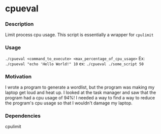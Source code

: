 # cpueval
### Description
Limit process cpu usage. This script is essentially a wrapper for `cpulimit`

### Usage
`./cpueval <command_to_execute> <max_percentage_of_cpu_usage>`
Ex: `./cpueval "echo 'Hello World!" 10`
ex: `./cpueval ./some_script 50`

### Motivation
I wrote a program to generate a wordlist, but the program was making my laptop get loud and heat up. I looked at the task manager and saw that the program had a cpu usage of 94%! I needed a way to find a way to reduce the program's cpu usage so that I wouldn't damage my laptop.

### Dependencies
cpulimit
